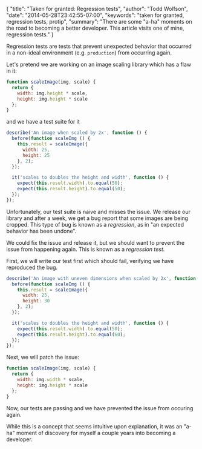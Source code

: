 {
  "title": "Taken for granted: Regression tests",
  "author": "Todd Wolfson",
  "date": "2014-05-28T23:42:55-07:00",
  "keywords": "taken for granted, regression tests, protip",
  "summary": "There are some &quot;a-ha&quot; moments on the road to becoming a better developer. This article visits one of mine, regression tests."
}

Regression tests are tests that prevent unexpected behavior that occurred in a non-ideal environment (e.g. `production`) from occurring again.

Let's pretend we are working on an image scaling library which has a flaw in it:

```js
function scaleImage(img, scale) {
  return {
    width: img.height * scale,
    height: img.height * scale
  };
}
```

and we have a test suite for it

```js
describe('An image when scaled by 2x', function () {
  before(function scaleImg () {
    this.result = scaleImage({
      width: 25,
      height: 25
    }, 2);
  });

  it('scales to doubles the height and width', function () {
    expect(this.result.width).to.equal(50);
    expect(this.result.height).to.equal(50);
  });
});
```

Unfortunately, our test suite is naive and misses the issue. We release our library and after a week, we get a bug report that some images are being cropped. This type of bug is known as a *regression*, as in "an expected behavior has been undone".

We could fix the issue and release it, but we should want to prevent the issue from happening again. This is known as a *regression test*.

First, we will write our test first which should fail, verifying we have reproduced the bug.

```js
describe('An image with uneven dimensions when scaled by 2x', function () {
  before(function scaleImg () {
    this.result = scaleImage({
      width: 25,
      height: 30
    }, 2);
  });

  it('scales to doubles the height and width', function () {
    expect(this.result.width).to.equal(50);
    expect(this.result.height).to.equal(60);
  });
});
```

Next, we will patch the issue:

```js
function scaleImage(img, scale) {
  return {
    width: img.width * scale,
    height: img.height * scale
  };
}
```

Now, our tests are passing and we have prevented the issue from occuring again.

While this is a concept that seems intuitive upon explanation, it was an "a-ha" moment of discovery for myself a couple years into becoming a developer.
